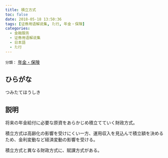 ```yaml
---
title: 積立方式
toc: false
date: 2018-05-18 13:50:36
tags: [证券用语解说集, た行, 年金・保険]
categories:
  - 金融服务
  - 证券用语解说集
  - 日本語
  - た行
---
```


`分類：` [年金・保険](/tags/年金・保険/)

## ひらがな

つみたてほうしき

## 説明

将来の年金給付に必要な原資をあらかじめ積立てていく財政方式。

積立方式は高齢化の影響を受けにくい一方、運用収入を見込んで積立額を決めるため、金利変動など経済変動の影響を受ける。

積立方式と異なる財政方式に、賦課方式がある。
